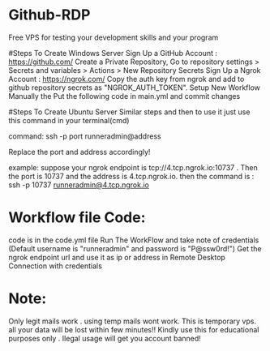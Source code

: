# Github-RDP
Free VPS for testing your development skills and your program

#Steps To Create Windows Server
Sign Up a GitHub Account : https://github.com/
Create a Private Repository, Go to repository settings > Secrets and variables > Actions > New Repository Secrets
Sign Up a Ngrok Account : https://ngrok.com/
Copy the auth key from ngrok and add to github repository secrets as "NGROK_AUTH_TOKEN".
Setup New Workflow Manually the Put the following code in main.yml and commit changes

#Steps To Create Ubuntu Server
Similar steps and then to use it just use this command in your terminal(cmd)

 
command: ssh -p port runneradmin@address

Replace the port and address accordingly!

example: suppose your ngrok endpoint is tcp://4.tcp.ngrok.io:10737 . Then the port is 10737 and the address is 4.tcp.ngrok.io.
      then the command is : ssh -p 10737 runneradmin@4.tcp.ngrok.io


# Workflow file Code:
code is in the code.yml file
Run The WorkFlow and take note of credentials (Default username is "runneradmin" and password is "P@ssw0rd!")
Get the ngrok endpoint url and use it as ip or address in Remote Desktop Connection with credentials


# Note:
Only legit mails work . using temp mails wont work.
This is temporary vps. all your data will be lost within few minutes!!
Kindly use this for educational purposes only . Ilegal usage will get you account banned!
